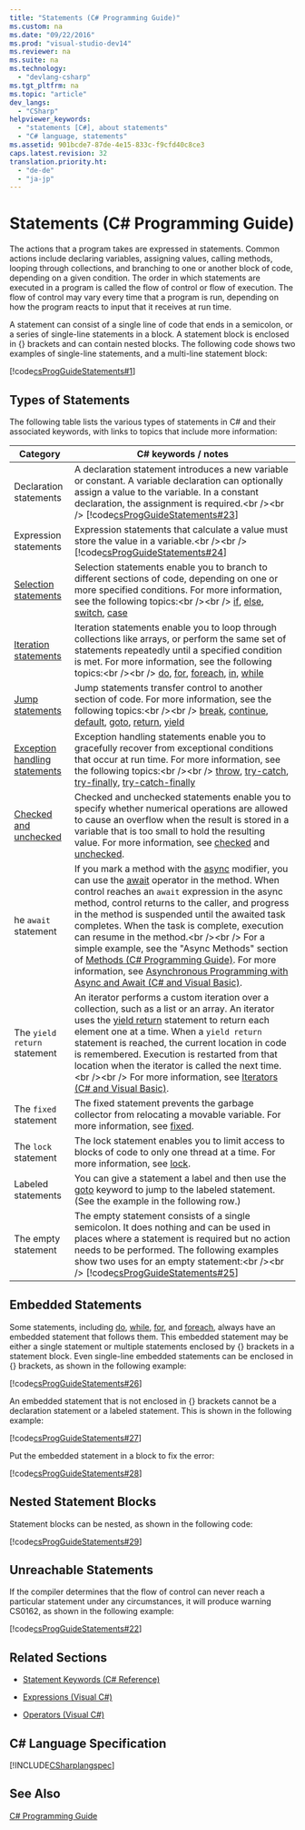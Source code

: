 ```yaml
---
title: "Statements (C# Programming Guide)"
ms.custom: na
ms.date: "09/22/2016"
ms.prod: "visual-studio-dev14"
ms.reviewer: na
ms.suite: na
ms.technology: 
  - "devlang-csharp"
ms.tgt_pltfrm: na
ms.topic: "article"
dev_langs: 
  - "CSharp"
helpviewer_keywords: 
  - "statements [C#], about statements"
  - "C# language, statements"
ms.assetid: 901bcde7-87de-4e15-833c-f9cfd40c8ce3
caps.latest.revision: 32
translation.priority.ht: 
  - "de-de"
  - "ja-jp"
---
```

# Statements (C# Programming Guide)
The actions that a program takes are expressed in statements. Common actions include declaring variables, assigning values, calling methods, looping through collections, and branching to one or another block of code, depending on a given condition. The order in which statements are executed in a program is called the flow of control or flow of execution. The flow of control may vary every time that a program is run, depending on how the program reacts to input that it receives at run time.  
  
 A statement can consist of a single line of code that ends in a semicolon, or a series of single-line statements in a block. A statement block is enclosed in {} brackets and can contain nested blocks. The following code shows two examples of single-line statements, and a multi-line statement block:  
  
 [!code[csProgGuideStatements#1](../vs140/codesnippet/CSharp/statements--csharp-programming-guide-_1.cs)]  
  
## Types of Statements  
 The following table lists the various types of statements in C# and their associated keywords, with links to topics that include more information:  
  
|Category|C# keywords / notes|  
|--------------|---------------------------|  
|Declaration statements|A declaration statement introduces a new variable or constant. A variable declaration can optionally assign a value to the variable. In a constant declaration, the assignment is required.\<br />\<br /> [!code[csProgGuideStatements#23](../vs140/codesnippet/CSharp/statements--csharp-programming-guide-_2.cs)]|  
|Expression statements|Expression statements that calculate a value must store the value in a variable.\<br />\<br /> [!code[csProgGuideStatements#24](../vs140/codesnippet/CSharp/statements--csharp-programming-guide-_3.cs)]|  
|[Selection statements](../vs140/selection-statements--csharp-reference-.md)|Selection statements enable you to branch to different sections of code, depending on one or more specified conditions. For more information, see the following topics:\<br />\<br /> [if](../vs140/if-else--csharp-reference-.md), [else](../vs140/if-else--csharp-reference-.md), [switch](../vs140/switch--csharp-reference-.md), [case](../vs140/switch--csharp-reference-.md)|  
|[Iteration statements](../vs140/iteration-statements--csharp-reference-.md)|Iteration statements enable you to loop through collections like arrays, or perform the same set of statements repeatedly until a specified condition is met. For more information, see the following topics:\<br />\<br /> [do](../vs140/do--csharp-reference-.md), [for](../vs140/for--csharp-reference-.md), [foreach](../vs140/foreach--in--csharp-reference-.md), [in](../vs140/foreach--in--csharp-reference-.md), [while](../vs140/while--csharp-reference-.md)|  
|[Jump statements](../vs140/jump-statements--csharp-reference-.md)|Jump statements transfer control to another section of code. For more information, see the following topics:\<br />\<br /> [break](../vs140/break--csharp-reference-.md), [continue](../vs140/continue--csharp-reference-.md), [default](../vs140/switch--csharp-reference-.md), [goto](../vs140/goto--csharp-reference-.md), [return](../vs140/return--csharp-reference-.md), [yield](../vs140/yield--csharp-reference-.md)|  
|[Exception handling statements](../vs140/exception-handling-statements--csharp-reference-.md)|Exception handling statements enable you to gracefully recover from exceptional conditions that occur at run time. For more information, see the following topics:\<br />\<br /> [throw](../vs140/throw--csharp-reference-.md), [try-catch](../vs140/try-catch--csharp-reference-.md), [try-finally](../vs140/try-finally--csharp-reference-.md), [try-catch-finally](../vs140/try-catch-finally--csharp-reference-.md)|  
|[Checked and unchecked](../vs140/checked-and-unchecked--csharp-reference-.md)|Checked and unchecked statements enable you to specify whether numerical operations are allowed to cause an overflow when the result is stored in a variable that is too small to hold the resulting value. For more information, see [checked](../vs140/checked--csharp-reference-.md) and [unchecked](../vs140/unchecked--csharp-reference-.md).|  
he `await` statement|If you mark a method with the [async](../vs140/async--csharp-reference-.md) modifier, you can use the [await](../vs140/await--csharp-reference-.md) operator in the method. When control reaches an `await` expression in the async method, control returns to the caller, and progress in the method is suspended until the awaited task completes. When the task is complete, execution can resume in the method.\<br />\<br /> For a simple example, see the "Async Methods" section of [Methods (C# Programming Guide)](../vs140/methods--csharp-programming-guide-.md). For more information, see [Asynchronous Programming with Async and Await (C# and Visual Basic)](../vs140/asynchronous-programming-with-async-and-await--csharp-and-visual-basic-.md).|  
|The `yield return` statement|An iterator performs a custom iteration over a collection, such as a list or an array. An iterator uses the [yield return](../vs140/yield--csharp-reference-.md) statement to return each element one at a time. When a `yield return` statement is reached, the current location in code is remembered. Execution is restarted from that location when the iterator is called the next time.\<br />\<br /> For more information, see [Iterators (C# and Visual Basic)](../vs140/iterators--csharp-and-visual-basic-.md).|  
|The `fixed` statement|The fixed statement prevents the garbage collector from relocating a movable variable. For more information, see [fixed](../vs140/fixed-statement--csharp-reference-.md).|  
|The `lock` statement|The lock statement enables you to limit access to blocks of code to only one thread at a time. For more information, see [lock](../vs140/lock-statement--csharp-reference-.md).|  
|Labeled statements|You can give a statement a label and then use the [goto](../vs140/goto--csharp-reference-.md) keyword to jump to the labeled statement. (See the example in the following row.)|  
|The empty statement|The empty statement consists of a single semicolon. It does nothing and can be used in places where a statement is required but no action needs to be performed. The following examples show two uses for an empty statement:\<br />\<br /> [!code[csProgGuideStatements#25](../vs140/codesnippet/CSharp/statements--csharp-programming-guide-_4.cs)]|  
  
## Embedded Statements  
 Some statements, including [do](../vs140/do--csharp-reference-.md), [while](../vs140/while--csharp-reference-.md), [for](../vs140/for--csharp-reference-.md), and [foreach](../vs140/foreach--in--csharp-reference-.md), always have an embedded statement that follows them. This embedded statement may be either a single statement or multiple statements enclosed by {} brackets in a statement block. Even single-line embedded statements can be enclosed in {} brackets, as shown in the following example:  
  
 [!code[csProgGuideStatements#26](../vs140/codesnippet/CSharp/statements--csharp-programming-guide-_5.cs)]  
  
 An embedded statement that is not enclosed in {} brackets cannot be a declaration statement or a labeled statement. This is shown in the following example:  
  
 [!code[csProgGuideStatements#27](../vs140/codesnippet/CSharp/statements--csharp-programming-guide-_6.cs)]  
  
 Put the embedded statement in a block to fix the error:  
  
 [!code[csProgGuideStatements#28](../vs140/codesnippet/CSharp/statements--csharp-programming-guide-_7.cs)]  
  
## Nested Statement Blocks  
 Statement blocks can be nested, as shown in the following code:  
  
 [!code[csProgGuideStatements#29](../vs140/codesnippet/CSharp/statements--csharp-programming-guide-_8.cs)]  
  
## Unreachable Statements  
 If the compiler determines that the flow of control can never reach a particular statement under any circumstances, it will produce warning CS0162, as shown in the following example:  
  
 [!code[csProgGuideStatements#22](../vs140/codesnippet/CSharp/statements--csharp-programming-guide-_9.cs)]  
  
## Related Sections  
  
-   [Statement Keywords (C# Reference)](../vs140/statement-keywords--csharp-reference-.md)  
  
-   [Expressions (Visual C#)](../vs140/expressions--csharp-programming-guide-.md)  
  
-   [Operators (Visual C#)](../vs140/operators--csharp-programming-guide-.md)  
  
## C# Language Specification  
 [!INCLUDE[CSharplangspec](../vs140/includes/csharplangspec_md.md)]  
  
## See Also  
 [C# Programming Guide](../vs140/csharp-programming-guide.md)
